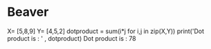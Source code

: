 # Beaver
X= [5,8,9]
Y= [4,5,2] 
dotproduct = sum(i*j for i,j in zip(X,Y))
print('Dot product is : ' , dotproduct)
Dot product is : 78

